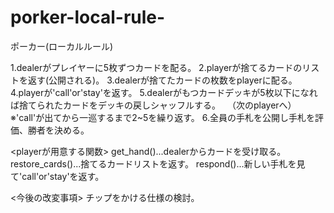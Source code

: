 # porker-local-rule-
ポーカー(ローカルルール)

1.dealerがプレイヤーに5枚ずつカードを配る。
2.playerが捨てるカードのリストを返す(公開される)。
3.dealerが捨てたカードの枚数をplayerに配る。
4.playerが'call'or'stay'を返す。
5.dealerがもつカードデッキが5枚以下になれば捨てられたカードをデッキの戻しシャッフルする。
　（次のplayerへ）
※'call'が出てから一巡するまで2~5を繰り返す。
6.全員の手札を公開し手札を評価、勝者を決める。

<playerが用意する関数>
get_hand()...dealerからカードを受け取る。
restore_cards()...捨てるカードリストを返す。
respond()...新しい手札を見て'call'or'stay'を返す。


<今後の改変事項>
チップをかける仕様の検討。
